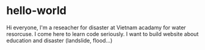 # hello-world
Hi everyone,
I'm a reseacher for disaster at Vietnam acadamy for water resorcuse.
I come here to learn code seriously.
I want to build website about education and disaster (landslide, flood...)
